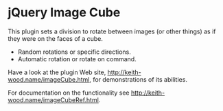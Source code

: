 jQuery Image Cube
=================

This plugin sets a division to rotate between images (or other things) as if they were on the faces of a cube.

* Random rotations or specific directions.
* Automatic rotation or rotate on command.

Have a look at the plugin Web site, http://keith-wood.name/imageCube.html, for demonstrations of its abilities.

For documentation on the functionality see http://keith-wood.name/imageCubeRef.html.

